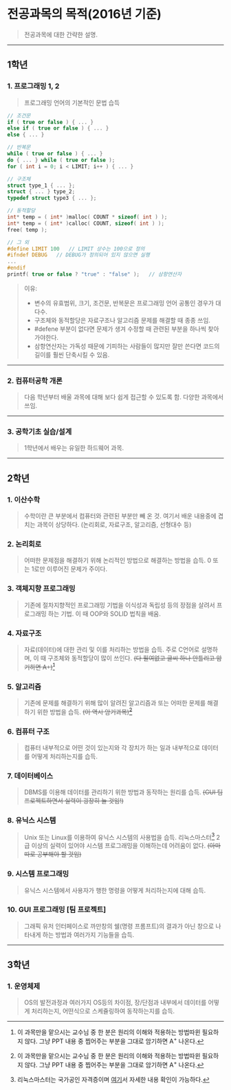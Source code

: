 전공과목의 목적(2016년 기준)
============================

> 전공과목에 대한 간략한 설명.

---

1학년
-----

### 1. 프로그래밍 1, 2

> 프로그래밍 언어의 기본적인 문법 습득

```cpp
// 조건문
if ( true or false ) { ... }
else if ( true or false ) { ... }
else { ... }

// 반복문
while ( true or false ) { ... }
do { ... } while ( true or false );
for ( int i = 0; i < LIMIT; i++ ) { ... }

// 구조체
struct type_1 { ... };
struct { ... } type_2;
typedef struct type3 { ... };

// 동적할당
int* temp = ( int* )malloc( COUNT * sizeof( int ) );
int* temp = ( int* )calloc( COUNT, sizeof( int ) );
free( temp );

// 그 외
#define LIMIT 100   // LIMIT 상수는 100으로 정의
#ifndef DEBUG   // DEBUG가 정의되어 있지 않으면 실행
...
#endif
printf( true or false ? "true" : "false" );   // 삼항연산자
```

> 이유:
>
> -	변수의 유효범위, 크기, 조건문, 반복문은 프로그래밍 언어 공통인 경우가 대다수.
> -	구조체와 동적할당은 자료구조나 알고리즘 문제를 해결할 때 종종 쓰임.
> -	#defene 부분이 없다면 문제가 생겨 수정할 때 관련된 부분을 하나씩 찾아가야한다.
> -	삼항연산자는 가독성 때문에 기피하는 사람들이 많지만 잘만 쓴다면 코드의 길이를 훨씬 단축시킬 수 있음.

---

### 2. 컴퓨터공학 개론

> 다음 학년부터 배울 과목에 대해 보다 쉽게 접근할 수 있도록 함. 다양한 과목에서 쓰임.

---

### 3. 공학기초 실습/설계

> 1학년에서 배우는 유일한 하드웨어 과목.

---

2학년
-----

### 1. 이산수학

> 수학이란 큰 부분에서 컴퓨터와 관련된 부분만 빼 온 것. 여기서 배운 내용중에 겹치는 과목이 상당하다. (논리회로, 자료구조, 알고리즘, 선형대수 등)

### 2. 논리회로

> 어떠한 문제점을 해결하기 위해 논리적인 방법으로 해결하는 방법을 습득. 0 또는 1로만 이루어진 문제가 주이다.

### 3. 객체지향 프로그래밍

> 기존에 절차지향적인 프로그래밍 기법을 이식성과 독립성 등의 장점을 살려서 프로그래밍 하는 기법. 이 때 OOP와 SOLID 법칙을 배움.

### 4. 자료구조

> 자료(데이터)에 대한 관리 및 이를 처리하는 방법을 습득. 주로 C언어로 설명하며, 이 때 구조체와 동적할당이 많이 쓰인다. ~~(다 필여없고 글씨 하나 안틀리고 암기하면 A+)[^1]~~

### 5. 알고리즘

> 기존에 문제를 해결하기 위해 많이 알려진 알고리즘과 또는 어떠한 문제를 해결하기 위한 방법을 습득. ~~(이 역시 암기과목)[^1]~~

[^1]: 이 과목만을 맡으시는 교수님 중 한 분은 원리의 이해와 적용하는 방법따윈 필요하지 않다. 그냥 PPT 내용 중 찝어주는 부분을 그대로 암기하면 A<sup>\+</sup> 나온다.

### 6. 컴퓨터 구조

> 컴퓨터 내부적으로 어떤 것이 있는지와 각 장치가 하는 일과 내부적으로 데이터를 어떻게 처리하는지를 습득.

### 7. 데이터베이스

> DBMS를 이용해 데이터를 관리하기 위한 방법과 동작하는 원리를 습득. ~~(GUI 팀 프로젝트하면서 실력이 굉장히 늘 것임!)~~

### 8. 유닉스 시스템

> Unix 또는 Linux를 이용하여 유닉스 시스템의 사용법을 습득. 리눅스마스터[^2] 2급 이상의 실력이 있어야 시스템 프로그래밍을 이해하는데 어려움이 없다. ~~(아마 따로 공부해야 할 것임)~~

[^2]: 리눅스마스터는 국가공인 자격증이며 [여기](http://ihd.or.kr/)서 자세한 내용 확인이 가능하다.

### 9. 시스템 프로그래밍

> 유닉스 시스템에서 사용자가 행한 명령을 어떻게 처리하는지에 대해 습득.

### 10. GUI 프로그래밍 [팀 프로젝트]

> 그래픽 유저 인터페이스로 까만창의 쉘(명령 프롬프트)의 결과가 아닌 창으로 나타내게 하는 방법과 여러가지 기능들을 습득.

---

3학년
-----

### 1. 운영체제

> OS의 발전과정과 여러가지 OS등의 차이점, 장/단점과 내부에서 데이터를 어떻게 처리하는지, 어떤식으로 스케쥴링하여 동작하는지를 습득.
